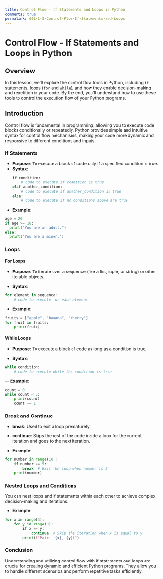 ```yaml
---
title: Control Flow - If Statements and Loops in Python
comments: true
permalink: 001-1-5-Control-Flow-If-Statements-and-Loops
---
```


# Control Flow - If Statements and Loops in Python

## Overview
In this lesson, we'll explore the control flow tools in Python, including `if` statements, loops (`for` and `while`), and how they enable decision-making and repetition in your code. By the end, you'll understand how to use these tools to control the execution flow of your Python programs.

## Introduction

Control flow is fundamental in programming, allowing you to execute code blocks conditionally or repeatedly. Python provides simple and intuitive syntax for control flow mechanisms, making your code more dynamic and responsive to different conditions and inputs.

### If Statements

- **Purpose**: To execute a block of code only if a specified condition is true.
- **Syntax**:
  ```python
  if condition:
      # code to execute if condition is true
  elif another_condition:
      # code to execute if another_condition is true
  else:
      # code to execute if no conditions above are true

- **Example**:
```python
age = 20
if age >= 18:
  print("You are an adult.")
else:
  print("You are a minor.")
```

### Loops

#### For Loops

- **Purpose**: To iterate over a sequence (like a list, tuple, or string) or other iterable objects.

- **Syntax**:

```python
for element in sequence:
    # code to execute for each element
```

- **Example**:

```python
fruits = ["apple", "banana", "cherry"]
for fruit in fruits:
    print(fruit)
```

#### While Loops

- **Purpose**: To execute a block of code as long as a condition is true.

- **Syntax**:

```python
while condition:
    # code to execute while the condition is true
```

-- **Example**:
```python
count = 0
while count < 5:
    print(count)
    count += 1
```

### Break and Continue

- **break**: Used to exit a loop prematurely.

- **continue**: Skips the rest of the code inside a loop for the current iteration and goes to the next iteration.

- **Example**:
```python
for number in range(10):
    if number == 5:
        break  # Exit the loop when number is 5
    print(number)
```

### Nested Loops and Conditions

You can nest loops and if statements within each other to achieve complex decision-making and iterations.

- **Example**:
```python
for x in range(3):
    for y in range(3):
        if x == y:
            continue  # Skip the iteration when x is equal to y
        print(f"Pair: ({x}, {y})")
```

### Conclusion

Understanding and utilizing control flow with if statements and loops are crucial for creating dynamic and efficient Python programs. They allow you to handle different scenarios and perform repetitive tasks efficiently.